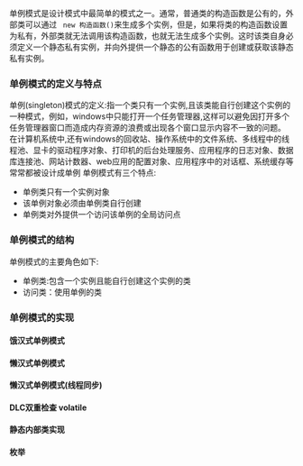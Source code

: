单例模式是设计模式中最简单的模式之一。通常，普通类的构造函数是公有的，外部类可以通过 ` new 构造函数()`来生成多个实例，但是，如果将类的构造函数设置为私有，外部类就无法调用该构造函数，也就无法生成多个实例。这时该类自身必须定义一个静态私有实例，并向外提供一个静态的公有函数用于创建或获取该静态私有实例。
<!-- more -->
### 单例模式的定义与特点

单例(singleton)模式的定义:指一个类只有一个实例,且该类能自行创建这个实例的一种模式，例如，windows中只能打开一个任务管理器,这样可以避免因打开多个任务管理器窗口而造成内存资源的浪费或出现各个窗口显示内容不一致的问题。
在计算机系统中,还有windows的回收站、操作系统中的文件系统、多线程中的线程池、显卡的驱动程序对象、打印机的后台处理服务、应用程序的日志对象、数据库连接池、网站计数器、web应用的配置对象、应用程序中的对话框、系统缓存等常常都被设计成单例
单例模式有三个特点:

* 单例类只有一个实例对象
* 该单例对象必须由单例类自行创建
* 单例类对外提供一个访问该单例的全局访问点

### 单例模式的结构

单例模式的主要角色如下:

* 单例类:包含一个实例且能自行创建这个实例的类
* 访问类：使用单例的类

### 单例模式的实现

#### 饿汉式单例模式

#### 懒汉式单例模式

#### 懒汉式单例模式(线程同步)

#### DLC双重检查 volatile

#### 静态内部类实现

#### 枚举
